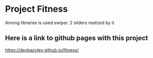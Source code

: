 # Project Fitness
Among libraries is used swiper. 2 sliders realized by it

## Here is a link to github pages with this project
https://devbazylev.github.io/fitness/
